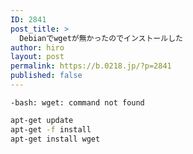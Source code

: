 ```yaml
---
ID: 2841
post_title: >
  Debianでwgetが無かったのでインストールした
author: hiro
layout: post
permalink: https://b.0218.jp/?p=2841
published: false
---
```

<!--more-->


```
-bash: wget: command not found
```

```bash
apt-get update
apt-get -f install
apt-get install wget
```